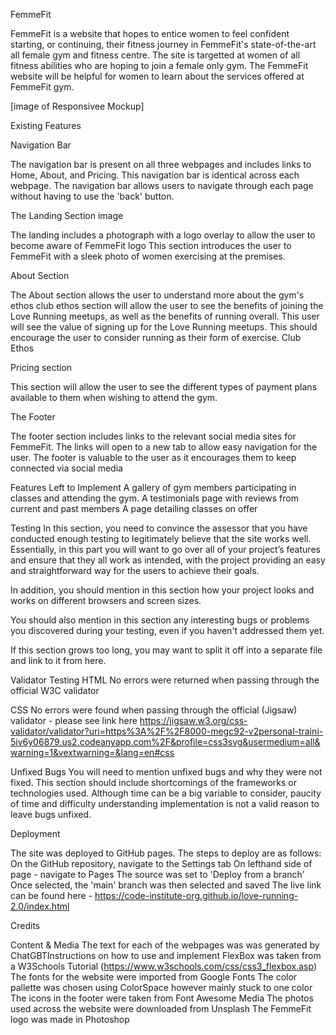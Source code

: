 FemmeFit

FemmeFit is a website that hopes to entice women to feel confident starting, or continuing, their fitness journey in FemmeFit's state-of-the-art all female gym and fitness centre. The site is targetted at women of all fitness abilities who are hoping to join a female only gym. The FemmeFit website will be helpful for women to learn about the services offered at FemmeFit gym.


[image of Responsivee Mockup]

Existing Features

Navigation Bar

The navigation bar is present on all three webpages and includes links to Home, About, and Pricing. This navigation bar is identical across each webpage. The navigation bar allows users to navigate through each page without having to use the 'back' button.

The Landing Section image

The landing includes a photograph with a logo overlay to allow the user to become aware of FemmeFit logo
This section introduces the user to FemmeFit with a sleek photo of women exercising at the premises. 

About Section

The About section allows the user to understand more about the gym's ethos club ethos section will allow the user to see the benefits of joining the Love Running meetups, as well as the benefits of running overall.
This user will see the value of signing up for the Love Running meetups. This should encourage the user to consider running as their form of exercise.
Club Ethos

Pricing section

This section will allow the user to see the different types of payment plans available to them when wishing to attend the gym. 

The Footer

The footer section includes links to the relevant social media sites for FemmeFit. The links will open to a new tab to allow easy navigation for the user.
The footer is valuable to the user as it encourages them to keep connected via social media

Features Left to Implement
A gallery of gym members participating in classes and attending the gym. 
A testimonials page with reviews from current and past members
A page detailing classes on offer 

Testing
In this section, you need to convince the assessor that you have conducted enough testing to legitimately believe that the site works well. Essentially, in this part you will want to go over all of your project’s features and ensure that they all work as intended, with the project providing an easy and straightforward way for the users to achieve their goals.

In addition, you should mention in this section how your project looks and works on different browsers and screen sizes.

You should also mention in this section any interesting bugs or problems you discovered during your testing, even if you haven't addressed them yet.

If this section grows too long, you may want to split it off into a separate file and link to it from here.

Validator Testing
HTML
No errors were returned when passing through the official W3C validator

CSS
No errors were found when passing through the official (Jigsaw) validator - please see link here https://jigsaw.w3.org/css-validator/validator?uri=https%3A%2F%2F8000-megc92-v2personal-traini-5iv6y06879.us2.codeanyapp.com%2F&profile=css3svg&usermedium=all&warning=1&vextwarning=&lang=en#css

Unfixed Bugs
You will need to mention unfixed bugs and why they were not fixed. This section should include shortcomings of the frameworks or technologies used. Although time can be a big variable to consider, paucity of time and difficulty understanding implementation is not a valid reason to leave bugs unfixed.

Deployment

The site was deployed to GitHub pages. The steps to deploy are as follows:
On the GitHub repository, navigate to the Settings tab
On lefthand side of page - navigate to Pages
The source was set to 'Deploy from a branch' 
Once selected, the 'main' branch was then selected and saved 
The live link can be found here - https://code-institute-org.github.io/love-running-2.0/index.html

Credits

Content & Media
The text for each of the webpages was was generated by ChatGBTInstructions on how to use and implement FlexBox was taken  from a W3Schools Tutorial (https://www.w3schools.com/css/css3_flexbox.asp)
The fonts for the website were imported from Google Fonts
The color pallette was chosen using ColorSpace however mainly stuck to one color 
The icons in the footer were taken from Font Awesome Media
The photos used across the website were downloaded from Unsplash
The FemmeFit logo was made in Photoshop 
